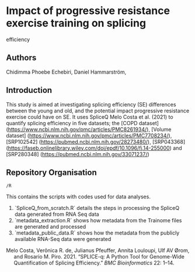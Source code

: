 # Impact of progressive resistance exercise training on splicing
efficiency


## Authors

Chidimma Phoebe Echebiri, Daniel Hammarström,

## Introduction

This study is aimed at investigating splicing efficiency (SE)
differences between the young and old, and the potential impact
progressive resistance exercise could have on SE. It uses SpliceQ Melo
Costa et al. (2021) to quantify splicing efficiency in five datasets;
the \[COPD dataset\]
(<https://www.ncbi.nlm.nih.gov/pmc/articles/PMC8261934/>), \[Volume
dataset\] (<https://www.ncbi.nlm.nih.gov/pmc/articles/PMC7708234/>),
\[SRP102542\] (<https://pubmed.ncbi.nlm.nih.gov/28273480/>),
\[SRP043368\]
(<https://faseb.onlinelibrary.wiley.com/doi/epdf/10.1096/fj.14-255000>)
and \[SRP280348\] (<https://pubmed.ncbi.nlm.nih.gov/33071237/>)

## Repository Organisation

`/R`

This contains the scripts with codes used for data analyses.

1.  \`SpliceQ_from_scratch.R\` details the steps in processing the
    SpliceQ data generated from RNA Seq data
2.  \`metadata_extraction.R\` shows how metadata from the Trainome files
    are generated and processed
3.  \`metadata_public_data.R\` shows how the metadata from the publicly
    available RNA-Seq data were generated  

<div id="refs" class="references csl-bib-body hanging-indent"
entry-spacing="0">

<div id="ref-demelocosta2021" class="csl-entry">

Melo Costa, Verônica R. de, Julianus Pfeuffer, Annita Louloupi, Ulf AV
Ørom, and Rosario M. Piro. 2021. “SPLICE-q: A Python Tool for
Genome-Wide Quantification of Splicing Efficiency.” *BMC Bioinformatics*
22: 1–14.

</div>

</div>

